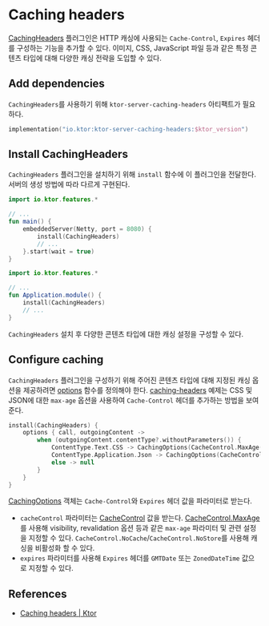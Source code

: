 # Caching headers

[CachingHeaders](https://api.ktor.io/ktor-server/ktor-server-core/ktor-server-core/io.ktor.features/-caching-headers/index.html)
플러그인은 HTTP 캐싱에 사용되는 `Cache-Control`, `Expires` 헤더를 구성하는 기능을 추가할 수 있다. 이미지, CSS, JavaScript 파일 등과 같은 특정 콘텐츠 타입에 대해 다양한 캐싱
전략을 도입할 수 있다.

## Add dependencies

`CachingHeaders`를 사용하기 위해 `ktor-server-caching-headers` 아티팩트가 필요하다.

```kotlin
implementation("io.ktor:ktor-server-caching-headers:$ktor_version")
```

## Install CachingHeaders

`CachingHeaders` 플러그인을 설치하기 위해 `install` 함수에 이 플러그인을 전달한다. 서버의 생성 방법에 따라 다르게 구현된다.

```kotlin
import io.ktor.features.*

// ...
fun main() {
    embeddedServer(Netty, port = 8080) {
        install(CachingHeaders)
        // ...
    }.start(wait = true)
}
```

```kotlin
import io.ktor.features.*

// ...
fun Application.module() {
    install(CachingHeaders)
    // ...
}
```

`CachingHeaders` 설치 후 다양한 콘텐츠 타입에 대한 캐싱 설정을 구성할 수 있다.

## **Configure caching**

`CachingHeaders` 플러그인을 구성하기 위해 주어진 콘텐츠 타입에 대해 지정된 캐싱 옵션을
제공하려면 [options](https://api.ktor.io/ktor-server/ktor-server-core/ktor-server-core/io.ktor.features/-caching-headers/-configuration/options.html)
함수를 정의해야
한다. [caching-headers](https://github.com/ktorio/ktor-documentation/tree/main/codeSnippets/snippets/caching-headers) 예제는
CSS 및 JSON에 대한 `max-age` 옵션을 사용하여 `Cache-Control` 헤더를 추가하는 방법을 보여준다.

```kotlin
install(CachingHeaders) {
    options { call, outgoingContent ->
        when (outgoingContent.contentType?.withoutParameters()) {
            ContentType.Text.CSS -> CachingOptions(CacheControl.MaxAge(maxAgeSeconds = 3600))
            ContentType.Application.Json -> CachingOptions(CacheControl.MaxAge(maxAgeSeconds = 60))
            else -> null
        }
    }
}
```

[CachingOptions](https://api.ktor.io/ktor-http/ktor-http/io.ktor.http.content/-caching-options/index.html)
객체는 `Cache-Control`와 `Expires` 헤더 값을 파라미터로 받는다.

- `cacheControl` 파라미터는 [CacheControl](https://api.ktor.io/ktor-http/ktor-http/io.ktor.http/-cache-control/index.html) 값을
  받는다. [CacheControl.MaxAge](https://api.ktor.io/ktor-http/ktor-http/io.ktor.http/-cache-control/-max-age/index.html)를
  사용해 visibility, revalidation 옵션 등과 같은 `max-age` 파라미터 및 관련 설정을 지정할 수 있다. `CacheControl.NoCache`/`CacheControl.NoStore`를
  사용해 캐싱을 비활성화 할 수 있다.
- `expires` 파라미터를 사용해 `Expires` 헤더를 `GMTDate` 또는 `ZonedDateTime` 값으로 지정할 수 있다.

## References

* [Caching headers | Ktor](https://ktor.io/docs/caching.html)